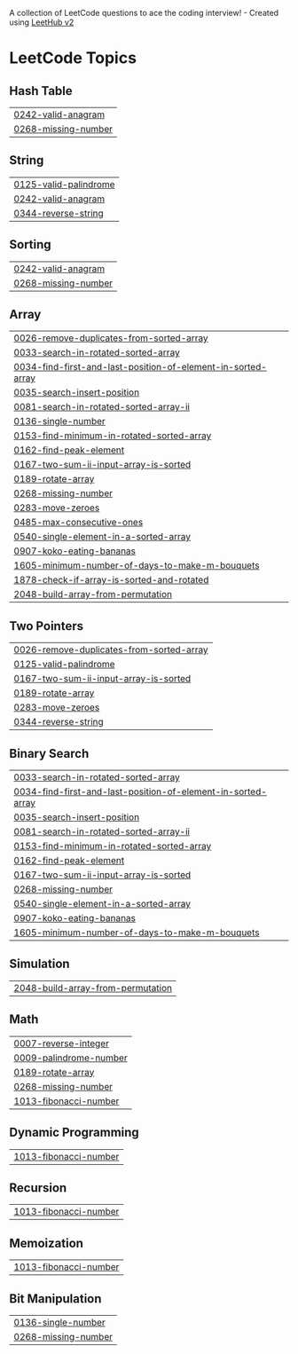 A collection of LeetCode questions to ace the coding interview! - Created using [LeetHub v2](https://github.com/arunbhardwaj/LeetHub-2.0)
<!---LeetCode Topics Start-->
# LeetCode Topics
## Hash Table
|  |
| ------- |
| [0242-valid-anagram](https://github.com/ashlinbinu/DSA-Java/tree/master/0242-valid-anagram) |
| [0268-missing-number](https://github.com/ashlinbinu/DSA-Java/tree/master/0268-missing-number) |
## String
|  |
| ------- |
| [0125-valid-palindrome](https://github.com/ashlinbinu/DSA-Java/tree/master/0125-valid-palindrome) |
| [0242-valid-anagram](https://github.com/ashlinbinu/DSA-Java/tree/master/0242-valid-anagram) |
| [0344-reverse-string](https://github.com/ashlinbinu/DSA-Java/tree/master/0344-reverse-string) |
## Sorting
|  |
| ------- |
| [0242-valid-anagram](https://github.com/ashlinbinu/DSA-Java/tree/master/0242-valid-anagram) |
| [0268-missing-number](https://github.com/ashlinbinu/DSA-Java/tree/master/0268-missing-number) |
## Array
|  |
| ------- |
| [0026-remove-duplicates-from-sorted-array](https://github.com/ashlinbinu/DSA-Java/tree/master/0026-remove-duplicates-from-sorted-array) |
| [0033-search-in-rotated-sorted-array](https://github.com/ashlinbinu/DSA-Java/tree/master/0033-search-in-rotated-sorted-array) |
| [0034-find-first-and-last-position-of-element-in-sorted-array](https://github.com/ashlinbinu/DSA-Java/tree/master/0034-find-first-and-last-position-of-element-in-sorted-array) |
| [0035-search-insert-position](https://github.com/ashlinbinu/DSA-Java/tree/master/0035-search-insert-position) |
| [0081-search-in-rotated-sorted-array-ii](https://github.com/ashlinbinu/DSA-Java/tree/master/0081-search-in-rotated-sorted-array-ii) |
| [0136-single-number](https://github.com/ashlinbinu/DSA-Java/tree/master/0136-single-number) |
| [0153-find-minimum-in-rotated-sorted-array](https://github.com/ashlinbinu/DSA-Java/tree/master/0153-find-minimum-in-rotated-sorted-array) |
| [0162-find-peak-element](https://github.com/ashlinbinu/DSA-Java/tree/master/0162-find-peak-element) |
| [0167-two-sum-ii-input-array-is-sorted](https://github.com/ashlinbinu/DSA-Java/tree/master/0167-two-sum-ii-input-array-is-sorted) |
| [0189-rotate-array](https://github.com/ashlinbinu/DSA-Java/tree/master/0189-rotate-array) |
| [0268-missing-number](https://github.com/ashlinbinu/DSA-Java/tree/master/0268-missing-number) |
| [0283-move-zeroes](https://github.com/ashlinbinu/DSA-Java/tree/master/0283-move-zeroes) |
| [0485-max-consecutive-ones](https://github.com/ashlinbinu/DSA-Java/tree/master/0485-max-consecutive-ones) |
| [0540-single-element-in-a-sorted-array](https://github.com/ashlinbinu/DSA-Java/tree/master/0540-single-element-in-a-sorted-array) |
| [0907-koko-eating-bananas](https://github.com/ashlinbinu/DSA-Java/tree/master/0907-koko-eating-bananas) |
| [1605-minimum-number-of-days-to-make-m-bouquets](https://github.com/ashlinbinu/DSA-Java/tree/master/1605-minimum-number-of-days-to-make-m-bouquets) |
| [1878-check-if-array-is-sorted-and-rotated](https://github.com/ashlinbinu/DSA-Java/tree/master/1878-check-if-array-is-sorted-and-rotated) |
| [2048-build-array-from-permutation](https://github.com/ashlinbinu/DSA-Java/tree/master/2048-build-array-from-permutation) |
## Two Pointers
|  |
| ------- |
| [0026-remove-duplicates-from-sorted-array](https://github.com/ashlinbinu/DSA-Java/tree/master/0026-remove-duplicates-from-sorted-array) |
| [0125-valid-palindrome](https://github.com/ashlinbinu/DSA-Java/tree/master/0125-valid-palindrome) |
| [0167-two-sum-ii-input-array-is-sorted](https://github.com/ashlinbinu/DSA-Java/tree/master/0167-two-sum-ii-input-array-is-sorted) |
| [0189-rotate-array](https://github.com/ashlinbinu/DSA-Java/tree/master/0189-rotate-array) |
| [0283-move-zeroes](https://github.com/ashlinbinu/DSA-Java/tree/master/0283-move-zeroes) |
| [0344-reverse-string](https://github.com/ashlinbinu/DSA-Java/tree/master/0344-reverse-string) |
## Binary Search
|  |
| ------- |
| [0033-search-in-rotated-sorted-array](https://github.com/ashlinbinu/DSA-Java/tree/master/0033-search-in-rotated-sorted-array) |
| [0034-find-first-and-last-position-of-element-in-sorted-array](https://github.com/ashlinbinu/DSA-Java/tree/master/0034-find-first-and-last-position-of-element-in-sorted-array) |
| [0035-search-insert-position](https://github.com/ashlinbinu/DSA-Java/tree/master/0035-search-insert-position) |
| [0081-search-in-rotated-sorted-array-ii](https://github.com/ashlinbinu/DSA-Java/tree/master/0081-search-in-rotated-sorted-array-ii) |
| [0153-find-minimum-in-rotated-sorted-array](https://github.com/ashlinbinu/DSA-Java/tree/master/0153-find-minimum-in-rotated-sorted-array) |
| [0162-find-peak-element](https://github.com/ashlinbinu/DSA-Java/tree/master/0162-find-peak-element) |
| [0167-two-sum-ii-input-array-is-sorted](https://github.com/ashlinbinu/DSA-Java/tree/master/0167-two-sum-ii-input-array-is-sorted) |
| [0268-missing-number](https://github.com/ashlinbinu/DSA-Java/tree/master/0268-missing-number) |
| [0540-single-element-in-a-sorted-array](https://github.com/ashlinbinu/DSA-Java/tree/master/0540-single-element-in-a-sorted-array) |
| [0907-koko-eating-bananas](https://github.com/ashlinbinu/DSA-Java/tree/master/0907-koko-eating-bananas) |
| [1605-minimum-number-of-days-to-make-m-bouquets](https://github.com/ashlinbinu/DSA-Java/tree/master/1605-minimum-number-of-days-to-make-m-bouquets) |
## Simulation
|  |
| ------- |
| [2048-build-array-from-permutation](https://github.com/ashlinbinu/DSA-Java/tree/master/2048-build-array-from-permutation) |
## Math
|  |
| ------- |
| [0007-reverse-integer](https://github.com/ashlinbinu/DSA-Java/tree/master/0007-reverse-integer) |
| [0009-palindrome-number](https://github.com/ashlinbinu/DSA-Java/tree/master/0009-palindrome-number) |
| [0189-rotate-array](https://github.com/ashlinbinu/DSA-Java/tree/master/0189-rotate-array) |
| [0268-missing-number](https://github.com/ashlinbinu/DSA-Java/tree/master/0268-missing-number) |
| [1013-fibonacci-number](https://github.com/ashlinbinu/DSA-Java/tree/master/1013-fibonacci-number) |
## Dynamic Programming
|  |
| ------- |
| [1013-fibonacci-number](https://github.com/ashlinbinu/DSA-Java/tree/master/1013-fibonacci-number) |
## Recursion
|  |
| ------- |
| [1013-fibonacci-number](https://github.com/ashlinbinu/DSA-Java/tree/master/1013-fibonacci-number) |
## Memoization
|  |
| ------- |
| [1013-fibonacci-number](https://github.com/ashlinbinu/DSA-Java/tree/master/1013-fibonacci-number) |
## Bit Manipulation
|  |
| ------- |
| [0136-single-number](https://github.com/ashlinbinu/DSA-Java/tree/master/0136-single-number) |
| [0268-missing-number](https://github.com/ashlinbinu/DSA-Java/tree/master/0268-missing-number) |
<!---LeetCode Topics End-->